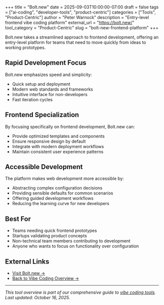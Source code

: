 +++
title = "Bolt.new"
date = 2025-09-03T10:00:00-07:00
draft = false
tags = ["ai-coding", "developer-tools", "product-centric"]
categories = ["Tools", "Product-Centric"]
author = "Peter Warnock"
description = "Entry-level frontend vibe coding platform"
external_url = "https://bolt.new/"
tool_category = "Product-Centric"
slug = "bolt-new-frontend-platform"
+++

Bolt.new takes a streamlined approach to frontend development, offering an entry-level platform for teams that need to move quickly from ideas to working prototypes.

## Rapid Development Focus

Bolt.new emphasizes speed and simplicity:
- Quick setup and deployment
- Modern web standards and frameworks
- Intuitive interface for non-developers
- Fast iteration cycles

## Frontend Specialization

By focusing specifically on frontend development, Bolt.new can:
- Provide optimized templates and components
- Ensure responsive design by default
- Integrate with modern deployment workflows
- Maintain consistent user experience patterns

## Accessible Development

The platform makes web development more accessible by:
- Abstracting complex configuration decisions
- Providing sensible defaults for common scenarios
- Offering guided development workflows
- Reducing the learning curve for new developers

## Best For

- Teams needing quick frontend prototypes
- Startups validating product concepts
- Non-technical team members contributing to development
- Anyone who wants to focus on functionality over configuration

## External Links

- [Visit Bolt.new →](https://bolt.new/)
- [Back to Vibe Coding Overview →](/posts/vibe-coding-revolution/)

---

*This tool overview is part of our comprehensive guide to [vibe coding tools](/posts/vibe-coding-revolution/). Last updated: October 16, 2025.*
